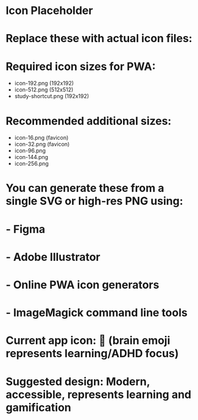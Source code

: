 # Icon Placeholder
# Replace these with actual icon files:

# Required icon sizes for PWA:
- icon-192.png (192x192)
- icon-512.png (512x512) 
- study-shortcut.png (192x192)

# Recommended additional sizes:
- icon-16.png (favicon)
- icon-32.png (favicon)
- icon-96.png
- icon-144.png
- icon-256.png

# You can generate these from a single SVG or high-res PNG using:
# - Figma
# - Adobe Illustrator  
# - Online PWA icon generators
# - ImageMagick command line tools

# Current app icon: 🧠 (brain emoji represents learning/ADHD focus)
# Suggested design: Modern, accessible, represents learning and gamification
